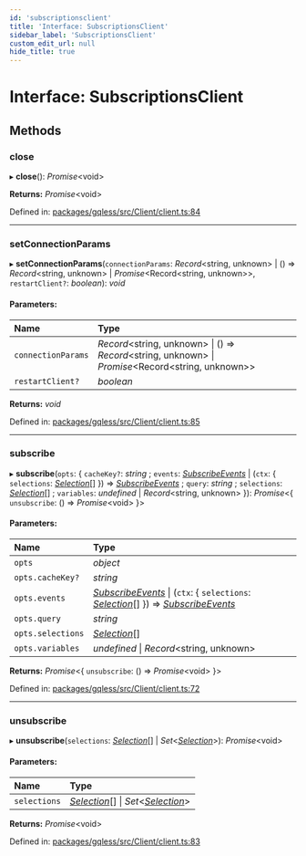 ```yaml
---
id: 'subscriptionsclient'
title: 'Interface: SubscriptionsClient'
sidebar_label: 'SubscriptionsClient'
custom_edit_url: null
hide_title: true
---
```


# Interface: SubscriptionsClient

## Methods

### close

▸ **close**(): _Promise_<void\>

**Returns:** _Promise_<void\>

Defined in: [packages/gqless/src/Client/client.ts:84](https://github.com/gqless/gqless/blob/master/packages/gqless/src/Client/client.ts#L84)

---

### setConnectionParams

▸ **setConnectionParams**(`connectionParams`: _Record_<string, unknown\> \| () => _Record_<string, unknown\> \| _Promise_<Record<string, unknown\>\>, `restartClient?`: _boolean_): _void_

#### Parameters:

| Name               | Type                                                                                                   |
| :----------------- | :----------------------------------------------------------------------------------------------------- |
| `connectionParams` | _Record_<string, unknown\> \| () => _Record_<string, unknown\> \| _Promise_<Record<string, unknown\>\> |
| `restartClient?`   | _boolean_                                                                                              |

**Returns:** _void_

Defined in: [packages/gqless/src/Client/client.ts:85](https://github.com/gqless/gqless/blob/master/packages/gqless/src/Client/client.ts#L85)

---

### subscribe

▸ **subscribe**(`opts`: { `cacheKey?`: _string_ ; `events`: [_SubscribeEvents_](subscribeevents.md) \| (`ctx`: { `selections`: [_Selection_](../classes/selection.md)[] }) => [_SubscribeEvents_](subscribeevents.md) ; `query`: _string_ ; `selections`: [_Selection_](../classes/selection.md)[] ; `variables`: _undefined_ \| _Record_<string, unknown\> }): _Promise_<{ `unsubscribe`: () => _Promise_<void\> }\>

#### Parameters:

| Name              | Type                                                                                                                                                      |
| :---------------- | :-------------------------------------------------------------------------------------------------------------------------------------------------------- |
| `opts`            | _object_                                                                                                                                                  |
| `opts.cacheKey?`  | _string_                                                                                                                                                  |
| `opts.events`     | [_SubscribeEvents_](subscribeevents.md) \| (`ctx`: { `selections`: [_Selection_](../classes/selection.md)[] }) => [_SubscribeEvents_](subscribeevents.md) |
| `opts.query`      | _string_                                                                                                                                                  |
| `opts.selections` | [_Selection_](../classes/selection.md)[]                                                                                                                  |
| `opts.variables`  | _undefined_ \| _Record_<string, unknown\>                                                                                                                 |

**Returns:** _Promise_<{ `unsubscribe`: () => _Promise_<void\> }\>

Defined in: [packages/gqless/src/Client/client.ts:72](https://github.com/gqless/gqless/blob/master/packages/gqless/src/Client/client.ts#L72)

---

### unsubscribe

▸ **unsubscribe**(`selections`: [_Selection_](../classes/selection.md)[] \| _Set_<[_Selection_](../classes/selection.md)\>): _Promise_<void\>

#### Parameters:

| Name         | Type                                                                                       |
| :----------- | :----------------------------------------------------------------------------------------- |
| `selections` | [_Selection_](../classes/selection.md)[] \| _Set_<[_Selection_](../classes/selection.md)\> |

**Returns:** _Promise_<void\>

Defined in: [packages/gqless/src/Client/client.ts:83](https://github.com/gqless/gqless/blob/master/packages/gqless/src/Client/client.ts#L83)
